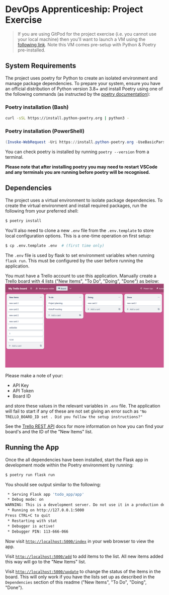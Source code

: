 # DevOps Apprenticeship: Project Exercise

> If you are using GitPod for the project exercise (i.e. you cannot use your local machine) then you'll want to launch a VM using the [following link](https://gitpod.io/#https://github.com/CorndelWithSoftwire/DevOps-Course-Starter). Note this VM comes pre-setup with Python & Poetry pre-installed.

## System Requirements

The project uses poetry for Python to create an isolated environment and manage package dependencies. To prepare your system, ensure you have an official distribution of Python version 3.8+ and install Poetry using one of the following commands (as instructed by the [poetry documentation](https://python-poetry.org/docs/#system-requirements)):

### Poetry installation (Bash)

```bash
curl -sSL https://install.python-poetry.org | python3 -
```

### Poetry installation (PowerShell)

```powershell
(Invoke-WebRequest -Uri https://install.python-poetry.org -UseBasicParsing).Content | py -
```

You can check poetry is installed by running `poetry --version` from a terminal.

**Please note that after installing poetry you may need to restart VSCode and any terminals you are running before poetry will be recognised.**

## Dependencies

The project uses a virtual environment to isolate package dependencies. To create the virtual environment and install required packages, run the following from your preferred shell:

```bash
$ poetry install
```

You'll also need to clone a new `.env` file from the `.env.template` to store local configuration options. This is a one-time operation on first setup:

```bash
$ cp .env.template .env  # (first time only)
```

The `.env` file is used by flask to set environment variables when running `flask run`. This must be configured by the user before running the application.

You must have a Trello account to use this application. Manually create a Trello board with 4 lists ("New Items", "To Do", "Doing", "Done") as below:
![](image.png)

Please make a note of your: 

- API Key
- API Token
- Board ID

and store these values in the relevant variables in `.env` file. The application  will fail to start if any of these are not set giving an error such as `"No TRELLO_BOARD_ID set . Did you follow the setup instructions?"`

See the [Trello REST API](https://developer.atlassian.com/cloud/trello/rest/) docs for more information on how you can find your board's and the ID of the "New Items" list.

## Running the App

Once the all dependencies have been installed, start the Flask app in development mode within the Poetry environment by running:
```bash
$ poetry run flask run
```

You should see output similar to the following:
```bash
 * Serving Flask app 'todo_app/app'
 * Debug mode: on
WARNING: This is a development server. Do not use it in a production deployment. Use a production WSGI server instead.
 * Running on http://127.0.0.1:5000
Press CTRL+C to quit
 * Restarting with stat
 * Debugger is active!
 * Debugger PIN: 113-666-066
```
Now visit [`http://localhost:5000/index`](http://localhost:5000//index) in your web browser to view the app.

Visit [`http://localhost:5000/add`](http://localhost:5000//add) to add items to the list. All new items added this way will go to the "New Items" list.

Visit [`http://localhost:5000/update`](http://localhost:5000//update) to change the status of the items in the board. This will only work if you have the lists set up as described in the `Dependencies` section of this readme ("New Items", "To Do", "Doing", "Done").
